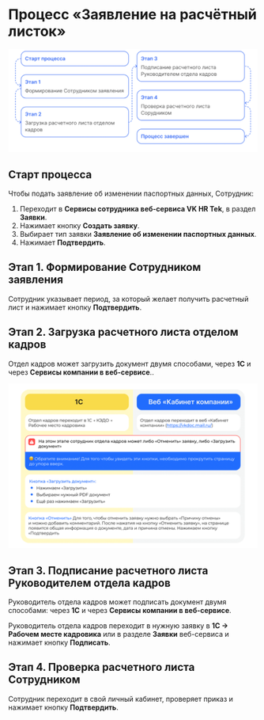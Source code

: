 # Процесс «Заявление на расчётный листок»

![](./assets/1.png)

## Старт процесса

Чтобы подать заявление об изменении паспортных данных, Сотрудник:
1. Переходит в **Сервисы сотрудника веб-сервиса VK HR Tek**, в раздел **Заявки**. 
2. Нажимает кнопку **Создать заявку**.
3. Выбирает тип заявки **Заявление об изменении паспортных данных**.
4. Нажимает **Подтвердить**.

## Этап 1. Формирование Сотрудником заявления

Сотрудник указывает период, за который желает получить расчетный лист и нажимает кнопку **Подтвердить**.

## Этап 2. Загрузка расчетного листа отделом кадров

Отдел кадров может загрузить документ двумя способами, через **1С** и через **Сервисы компании в веб-сервисе**..

![](./assets/2.png)

## Этап 3. Подписание расчетного листа Руководителем отдела кадров

Руководитель отдела кадров может подписать документ двумя способами: через **1С** и через **Сервисы компании в веб-сервисе**.

Руководитель отдела кадров переходит в нужную заявку в **1С → Рабочем месте кадровика** или в разделе **Заявки** веб-сервиса и нажимает кнопку **Подписать**.

## Этап 4. Проверка расчетного листа Сотрудником

Сотрудник переходит в свой личный кабинет, проверяет приказ и нажимает кнопку **Подтвердить**.

